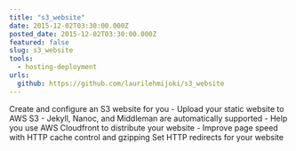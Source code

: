 ```yaml
---
title: "s3_website"
date: 2015-12-02T03:30:00.000Z
posted_date: 2015-12-02T03:30:00.000Z
featured: false
slug: s3_website
tools: 
  - hosting-deployment
urls:
  github: https://github.com/laurilehmijoki/s3_website
---
```

Create and configure an S3 website for you - Upload your static website to AWS S3 - Jekyll, Nanoc, and Middleman are automatically supported - Help you use AWS Cloudfront to distribute your website - Improve page speed with HTTP cache control and gzipping
Set HTTP redirects for your website




